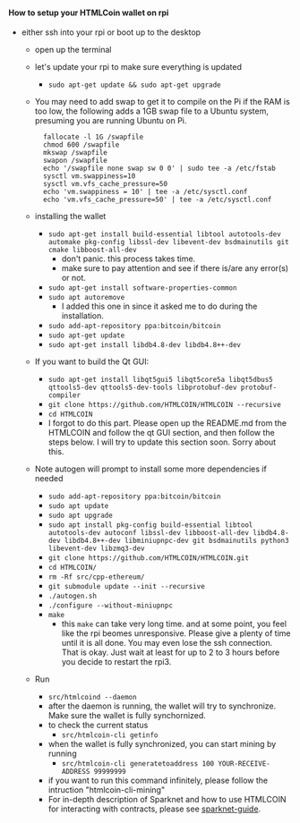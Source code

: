 #### How to setup your HTMLCoin wallet on rpi
* either ssh into your rpi or boot up to the desktop
  - open up the terminal
  - let's update your rpi to make sure everything is updated
    - `sudo apt-get update && sudo apt-get upgrade`
  - You may need to add swap to get it to compile on the Pi if the RAM is too low, the following adds a 1GB swap file to a Ubuntu system, presuming you are running Ubuntu on Pi.

    ```
      fallocate -l 1G /swapfile
      chmod 600 /swapfile
      mkswap /swapfile
      swapon /swapfile
      echo '/swapfile none swap sw 0 0' | sudo tee -a /etc/fstab
      sysctl vm.swappiness=10
      sysctl vm.vfs_cache_pressure=50
      echo 'vm.swappiness = 10' | tee -a /etc/sysctl.conf
      echo 'vm.vfs_cache_pressure=50' | tee -a /etc/sysctl.conf
    ```

  - installing the wallet
    - `sudo apt-get install build-essential libtool autotools-dev automake pkg-config libssl-dev libevent-dev bsdmainutils git cmake libboost-all-dev`
      - don't panic. this process takes time.
      - make sure to pay attention and see if there is/are any error(s) or not.
    - `sudo apt-get install software-properties-common`
    - `sudo apt autoremove`
      - I added this one in since it asked me to do during the installation.
    - `sudo add-apt-repository ppa:bitcoin/bitcoin`
    - `sudo apt-get update`
    - `sudo apt-get install libdb4.8-dev libdb4.8++-dev`

  * If you want to build the Qt GUI:
    - `sudo apt-get install libqt5gui5 libqt5core5a libqt5dbus5 qttools5-dev qttools5-dev-tools libprotobuf-dev protobuf-compiler`
    - `git clone https://github.com/HTMLCOIN/HTMLCOIN --recursive`
    - `cd HTMLCOIN`
    - I forgot to do this part.  Please open up the README.md from the HTMLCOIN and follow the qt GUI section, and then follow the steps below. I will try to update this section soon.  Sorry about this.


  * Note autogen will prompt to install some more dependencies if needed
    - `sudo add-apt-repository ppa:bitcoin/bitcoin`
    - `sudo apt update`
    - `sudo apt upgrade`
    - `sudo apt install pkg-config build-essential libtool autotools-dev autoconf libssl-dev libboost-all-dev libdb4.8-dev libdb4.8++-dev libminiupnpc-dev git bsdmainutils python3 libevent-dev libzmq3-dev`
    - `git clone https://github.com/HTMLCOIN/HTMLCOIN.git`
    - `cd HTMLCOIN/`
    - `rm -Rf src/cpp-ethereum/`
    - `git submodule update --init --recursive`
    - `./autogen.sh`
    - `./configure --without-miniupnpc`
    - `make`
      - this `make` can take very long time. and at some point, you feel like the rpi beomes unresponsive.  Please give a plenty of time until it is all done.  You may even lose the ssh connection.  That is okay.  Just wait at least for up to 2 to 3 hours before you decide to restart the rpi3.

  * Run
    - `src/htmlcoind --daemon`
    - after the daemon is running, the wallet will try to synchronize.  Make sure the wallet is fully synchornized.
    - to check the current status
      - `src/htmlcoin-cli getinfo`
    - when the wallet is fully synchronized, you can start mining by running
      - `src/htmlcoin-cli generatetoaddress 100 YOUR-RECEIVE-ADDRESS 99999999`
    - if you want to run this command infinitely, please follow the intruction "htmlcoin-cli-mining"
    - For in-depth description of Sparknet and how to use HTMLCOIN for interacting with contracts, please see [sparknet-guide](doc/sparknet-guide.md).
